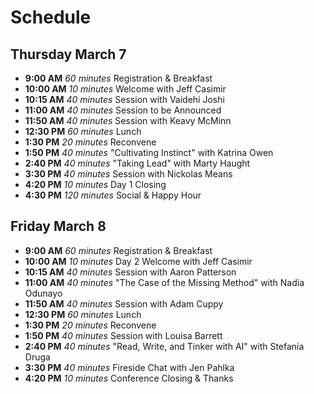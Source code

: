 # Schedule

## Thursday March 7

- **9:00 AM** _60 minutes_ Registration & Breakfast
- **10:00 AM** _10 minutes_ Welcome with Jeff Casimir
- **10:15 AM** _40 minutes_ Session with Vaidehi Joshi
- **11:00 AM** _40 minutes_ Session to be Announced
- **11:50 AM** _40 minutes_ Session with Keavy McMinn
- **12:30 PM** _60 minutes_ Lunch
- **1:30 PM** _20 minutes_ Reconvene
- **1:50 PM** _40 minutes_ "Cultivating Instinct" with Katrina Owen
- **2:40 PM** _40 minutes_ "Taking Lead" with Marty Haught
- **3:30 PM** _40 minutes_ Session with Nickolas Means
- **4:20 PM** _10 minutes_ Day 1 Closing
- **4:30 PM** _120 minutes_ Social & Happy Hour

## Friday March 8

- **9:00 AM** _60 minutes_ Registration & Breakfast
- **10:00 AM** _10 minutes_ Day 2 Welcome with Jeff Casimir
- **10:15 AM** _40 minutes_ Session with Aaron Patterson
- **11:00 AM** _40 minutes_ "The Case of the Missing Method" with Nadia Odunayo
- **11:50 AM** _40 minutes_ Session with Adam Cuppy
- **12:30 PM** _60 minutes_ Lunch
- **1:30 PM** _20 minutes_ Reconvene
- **1:50 PM** _40 minutes_ Session with Louisa Barrett
- **2:40 PM** _40 minutes_ "Read, Write, and Tinker with AI" with Stefania Druga
- **3:30 PM** _40 minutes_ Fireside Chat with Jen Pahlka
- **4:20 PM** _10 minutes_ Conference Closing & Thanks
